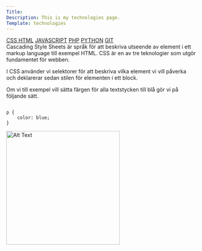 ```yaml
---
Title: 
Description: This is my technologies page.
Template: technologies
---
```

<div class="tech2">
<div class="tech-links">
<a href="css" class="active">CSS </a>
<a href="html">HTML</a>
<a href="javascript">JAVASCRIPT</a>
<a href="php">PHP</a>
<a href="python">PYTHON</a>
<a href="git">GIT</a>
</div>

<div class="css-description">
Cascading Style Sheets är språk för att beskriva utseende av element i ett markup language till exempel HTML. CSS är en av tre teknologier som utgör fundamentet för webben.

I CSS använder vi selektorer för att beskriva vilka element vi vill påverka och deklarerar sedan stilen för elementen i ett block.

Om vi till exempel vill sätta färgen för alla textstycken till blå gör vi på följande sätt.



<pre><code>
p {
    color: blue;
}
</code></pre>
</div>
<img class="about-img" src="image/css.png" width="300" alt="Alt Text" >
</div>
